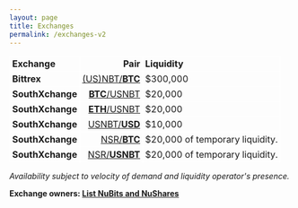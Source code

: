 ```yaml
---
layout: page
title: Exchanges
permalink: /exchanges-v2
---
```

<style>
table {
  text-align: left;
  border-collapse: collapse;
}
table td, table th {
  border: 1px solid #FFFFFF;
  padding: 3px 4px;
}
table thead {
  }
table thead th {
  font-weight: bold;
}
</style>

| Exchange | Pair | Liquidity |
|---|---:|---|
| **Bittrex** | [(US)NBT/**BTC**](https://bittrex.com/Market/Index?MarketName=BTC-NBT) | $300,000
| **SouthXchange** | [**BTC**/USNBT](https://www.southxchange.com/Market/Book/BTC/USNBT) | $20,000
| **SouthXchange** | [**ETH**/USNBT](https://www.southxchange.com/Market/Book/ETH/USNBT) | $20,000
| **SouthXchange** | [USNBT/**USD**](https://www.southxchange.com/Market/Book/USNBT/USD) | $10,000
| **SouthXchange** | [NSR/**BTC**](https://www.southxchange.com/Market/Book/NSR/BTC) | $20,000 of temporary liquidity.
| **SouthXchange** | [NSR/**USNBT**](https://www.southxchange.com/Market/Book/NSR/USNBT) | $20,000 of temporary liquidity.

<!--
| **Alcurex** | [NSR/**BTC**](https://alcurex.com/#NSR-BTC) | NuShare buybacks daily.
| **Novaexchange** | [NSR/**BTC**](https://novaexchange.com/market/BTC_NSR/) | NuShare buybacks daily.
-->

_Availability subject to velocity of demand and liquidity operator's presence._

**Exchange owners: [List NuBits and NuShares](https://nubits.com/list-nubits)**

<br>
